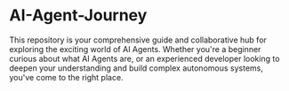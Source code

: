# AI-Agent-Journey

This repository is your comprehensive guide and collaborative hub for exploring the exciting world of AI Agents. Whether you're a beginner curious about what AI Agents are, or an experienced developer looking to deepen your understanding and build complex autonomous systems, you've come to the right place.
